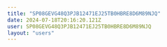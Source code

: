 ```yaml
---
title: "SP08GEVG48Q3PJB12471EJ25TB0HBRE8D6M89NJQ"
date: 2024-07-18T20:16:20.121Z
user: SP08GEVG48Q3PJB12471EJ25TB0HBRE8D6M89NJQ
layout: "users"
---
```

    